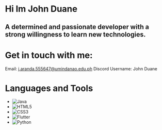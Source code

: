 # Hi Im John Duane 
## A determined and passionate developer with a strong willingness to learn new technologies.

# Get in touch with me:
Email: j.aranda.555647@umindanao.edu.ph
Discord Username: John Duane

# Languages and Tools
- ![Java](https://img.shields.io/badge/Java-ED8B00?style=flat&logo=java&logoColor=white)
- ![HTML5](https://img.shields.io/badge/HTML5-E34F26?style=flat&logo=html5&logoColor=white)
- ![CSS3](https://img.shields.io/badge/CSS3-1572B6?style=flat&logo=css3&logoColor=white)
- ![Flutter](https://img.shields.io/badge/Flutter-02569B?style=flat&logo=flutter&logoColor=white)
- ![Python](https://img.shields.io/badge/Python-3776AB?style=flat&logo=python&logoColor=white)

